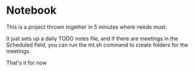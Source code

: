# Notebook

This is a project thrown together in 5 minutes where needs must. 

It just sets up a daily TODO notes file, and if there are meetings in the Scheduled field, you can run the mt.sh command to create folders for the meetings. 

That's it for now 